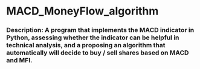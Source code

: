 # MACD_MoneyFlow_algorithm

### Description: A program that implements the MACD indicator in Python, assessing whether the indicator can be helpful in technical analysis, and a proposing an algorithm that automatically will decide to buy / sell shares based on MACD and MFI.
